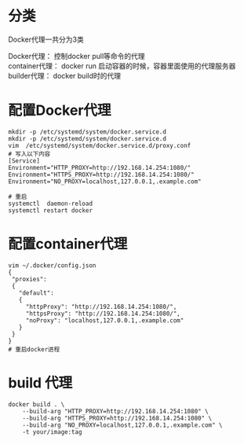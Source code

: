 # 分类  

Docker代理一共分为3类

Docker代理： 控制docker pull等命令的代理  
container代理： docker run 启动容器的时候，容器里面使用的代理服务器  
builder代理： docker build时的代理  



# 配置Docker代理

```
mkdir -p /etc/systemd/system/docker.service.d
mkdir -p /etc/systemd/system/docker.service.d
vim  /etc/systemd/system/docker.service.d/proxy.conf
# 写入以下内容
[Service]
Environment="HTTP_PROXY=http://192.168.14.254:1080/"
Environment="HTTPS_PROXY=http://192.168.14.254:1080/"
Environment="NO_PROXY=localhost,127.0.0.1,.example.com"

# 重启
systemctl  daemon-reload
systemctl restart docker 
```


# 配置container代理

```
vim ~/.docker/config.json
{
 "proxies":
 {
   "default":
   {
     "httpProxy": "http://192.168.14.254:1080/",
     "httpsProxy": "http://192.168.14.254:1080/",
     "noProxy": "localhost,127.0.0.1,.example.com"
   }
 }
}
# 重启docker进程
```


# build 代理

```
docker build . \
    --build-arg "HTTP_PROXY=http://192.168.14.254:1080" \
    --build-arg "HTTPS_PROXY=http://192.168.14.254:1080" \
    --build-arg "NO_PROXY=localhost,127.0.0.1,.example.com" \
    -t your/image:tag
```
